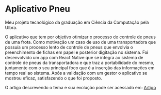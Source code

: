 # Aplicativo Pneu
Meu projeto tecnológico da graduação em Ciência da Computação pela Ulbra.

O aplicativo que tem por objetivo otimizar o processo de controle de pneus de uma frota. Como motivação um caso de uso de uma transportadora que possuía um processo lento de controle de pneus que envolvia o preenchimento de fichas em papel e posterior digitação no sistema. Foi desenvolvido um app com React Native que se integra ao sistema de controle de pneus da transportadora e que traz a portabilidade do mesmo, juntamente com o seu principal foco que é a inserção das informações em tempo real ao sistema. Após a validação com um gestor o aplicativo se mostrou eficaz, satisfazendo o que foi proposto. 

O artigo descrevendo o tema e sua evolução pode ser acessado em: [Artigo](docs\Artigo_IGOR_BANDASZ.pdf)
